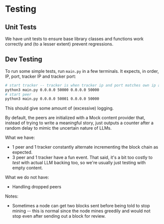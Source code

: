 # Testing

## Unit Tests

We have unit tests to ensure base library classes and functions work correctly
and (to a lesser extent) prevent regressions.

## Dev Testing

To run some simple tests, run `main.py` in a few terminals. It expects, in
order, IP, port, tracker IP and tracker port:

```bash
# start tracker -- tracker is when tracker ip and port matches own ip and port
python3 main.py 0.0.0.0 50000 0.0.0.0 50000
# start peer
python3 main.py 0.0.0.0 50001 0.0.0.0 50000
```

This should give some amount of (excessive) logging.

By default, the peers are initialized with a Mock content provider that,
instead of trying to write a meaningful story, just outputs a counter after a
random delay to mimic the uncertain nature of LLMs.

What we have:

- 1 peer and 1 tracker constantly alternate incrementing the block chain as
  expected.
- 3 peer and 1 tracker have a fun event. That said, it's a bit too costly to
  _test_ with actual LLM backing too, so we're usually just testing with empty
  content.

What we do not have:
- Handling dropped peers

Notes:
- Sometimes a node can get two blocks sent before being told to stop mining --
  this is normal since the node mines greedily and would not stop even after
  sending out a block for review.
